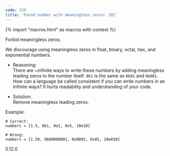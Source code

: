 ```yaml
---
code: 339
title: 'Found number with meaningless zeros: {0}'
---
```


{% import "macros.html" as macros with context %}

Forbid meaningless zeros.

We discourage using meaningless zeros in float, binary, octal, hex, and
exponential numbers.

  - Reasoning:  
    There are \~infinite ways to write these numbers by adding
    meaningless leading zeros to the number itself. `0b1` is the same as
    `0b01` and `0b001`. How can a language be called consistent if you
    can write numbers in an infinite ways? It hurts readability and
    understanding of your code.

  - Solution:  
    Remove meaningless leading zeros.

Example:

    # Correct:
    numbers = [1.5, 0b1, 0o2, 0x5, 10e10]
    
    # Wrong:
    numbers = [1.50, 0b00000001, 0o0002, 0x05, 10e010]

<div class="versionadded">

0.12.0

</div>